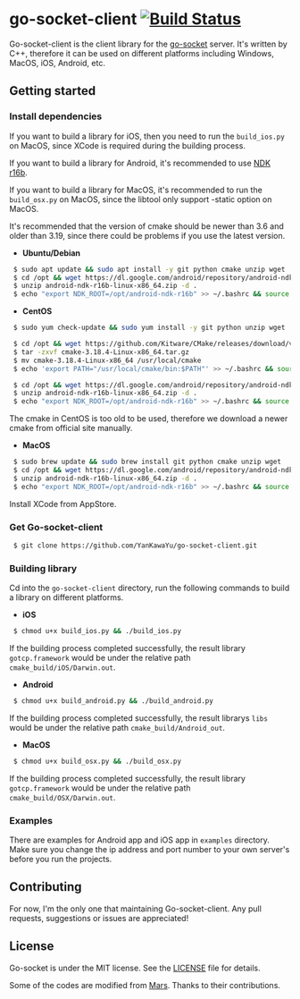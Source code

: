 # go-socket-client [![Build Status](https://github.com/YanKawaYu/go-socket-client/workflows/Building/badge.svg?branch=main)](https://github.com/YanKawaYu/go-socket-client/actions?query=branch%3Amain)
Go-socket-client is the client library for the [go-socket](https://github.com/YanKawaYu/go-socket) server. It's written by C++, therefore it can be used on different platforms including Windows, MacOS, iOS, Android, etc.

## Getting started

### Install dependencies

If you want to build a library for iOS, then you need to run the `build_ios.py` on MacOS, since XCode is required during the building process.

If you want to build a library for Android, it's recommended to use [NDK r16b](https://dl.google.com/android/repository/android-ndk-r16b-linux-x86_64.zip).

If you want to build a library for MacOS, it's recommended to run the `build_osx.py` on MacOS, since the libtool only support -static option on MacOS.

It's recommended that the version of cmake should be newer than 3.6 and older than 3.19, since there could be problems if you use the latest version.

- **Ubuntu/Debian**

```bash
 $ sudo apt update && sudo apt install -y git python cmake unzip wget
 $ cd /opt && wget https://dl.google.com/android/repository/android-ndk-r16b-linux-x86_64.zip
 $ unzip android-ndk-r16b-linux-x86_64.zip -d .
 $ echo "export NDK_ROOT=/opt/android-ndk-r16b" >> ~/.bashrc && source ~/.bashrc
```

- **CentOS**

```bash
 $ sudo yum check-update && sudo yum install -y git python unzip wget

 $ cd /opt && wget https://github.com/Kitware/CMake/releases/download/v3.18.4/cmake-3.18.4-Linux-x86_64.tar.gz
 $ tar -zxvf cmake-3.18.4-Linux-x86_64.tar.gz
 $ mv cmake-3.18.4-Linux-x86_64 /usr/local/cmake
 $ echo 'export PATH="/usr/local/cmake/bin:$PATH"' >> ~/.bashrc && source ~/.bashrc

 $ cd /opt && wget https://dl.google.com/android/repository/android-ndk-r16b-linux-x86_64.zip
 $ unzip android-ndk-r16b-linux-x86_64.zip -d .
 $ echo "export NDK_ROOT=/opt/android-ndk-r16b" >> ~/.bashrc && source ~/.bashrc
```

The cmake in CentOS is too old to be used, therefore we download a newer cmake from official site manually.

- **MacOS**

```bash
 $ sudo brew update && sudo brew install git python cmake unzip wget
 $ cd /opt && wget https://dl.google.com/android/repository/android-ndk-r16b-linux-x86_64.zip
 $ unzip android-ndk-r16b-linux-x86_64.zip -d .
 $ echo "export NDK_ROOT=/opt/android-ndk-r16b" >> ~/.bashrc && source ~/.bashrc
```

Install XCode from AppStore.

### Get Go-socket-client

```bash
 $ git clone https://github.com/YanKawaYu/go-socket-client.git
```

### Building library

Cd into the `go-socket-client` directory, run the following commands to build a library on different platforms.

- **iOS**
```bash
 $ chmod u+x build_ios.py && ./build_ios.py
```
If the building process completed successfully, the result library `gotcp.framework` would be under the relative path `cmake_build/iOS/Darwin.out`.

- **Android**
```bash
 $ chmod u+x build_android.py && ./build_android.py
```
If the building process completed successfully, the result librarys `libs` would be under the relative path `cmake_build/Android_out`.

- **MacOS**
```bash
 $ chmod u+x build_osx.py && ./build_osx.py
```
If the building process completed successfully, the result library `gotcp.framework` would be under the relative path `cmake_build/OSX/Darwin.out`.

### Examples

There are examples for Android app and iOS app in `examples` directory. Make sure you change the ip address and port number to your own server's before you run the projects.

## Contributing

For now, I'm the only one that maintaining Go-socket-client. Any pull requests, suggestions or issues are appreciated!

## License

Go-socket is under the MIT license. See the [LICENSE](/LICENSE) file for details.

Some of the codes are modified from [Mars](https://github.com/Tencent/mars). Thanks to their contributions.
